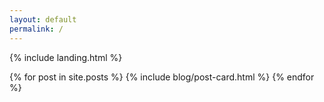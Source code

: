 ```yaml
---
layout: default
permalink: /
---
```


{% include landing.html %}

<div class="card-group mt-2">
  {% for post in site.posts %}
    {% include blog/post-card.html %}
  {% endfor %}
</div>
